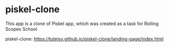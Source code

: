 # piskel-clone
This app is a clone of Piskel app, which was created as a task for Rolling Scopes School

piskel-clone: https://tutejsy.github.io/piskel-clone/landing-page/index.html
